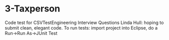 # 3-Taxperson
Code test for CSVTestEngineering Interview Questions
Linda Hull: hoping to submit clean, elegant code.
To run tests: import project into Eclipse, do a Run->Run As->JUnit Test
